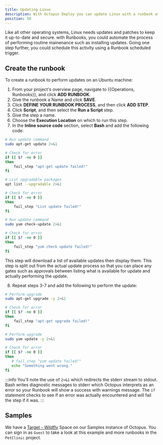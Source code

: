 ```yaml
---
title: Updating Linux
description: With Octopus Deploy you can update Linux with a runbook as part of a routine operations task.
position: 50
---
```

Like all other operating systems, Linux needs updates and patches to keep it up-to-date and secure.  with Runbooks, you could automate the process of performing routine mainenance such as installing updates.  Going one step further, you could schedule this activity using a Runbook scheduled trigger.

## Create the runbook

To create a runbook to perform updates on an Ubuntu machine:

1. From your project's overview page, navigate to {{Operations, Runbooks}}, and click **ADD RUNBOOK**.
1. Give the runbook a Name and click **SAVE**.
1. Click **DEFINE YOUR RUNBOOK PROCESS**, and then click **ADD STEP**.
1. Click **Script**, and then select the **Run a Script** step.
1. Give the step a name.
1. Choose the **Execution Location** on which to run this step.
1. In the **Inline source code** section, select **Bash** and add the following code:

```bash Ubuntu
# Run update command
sudo apt-get update 2>&1

# Check for error
if [[ $? -ne 0 ]]
then
    fail_step "apt-get update failed!"
fi

# List upgradable packages
apt list --upgradable 2>&1

# Check for error
if [[ $? -ne 0 ]]
then
    fail_step "List update failed!"
fi
```

```bash CentOS/RHEL
# Run update command
sudo yum check-update 2>&1

# Check for error
if [[ $? -ne 0 ]]
then
    fail_step "yum check update failed!"
fi
```

This step will download a list of available updates then display them.  This step is split out from the actual update process so that you can place any gates such as approvals between listing what is available for update and actually performing the update.

8.  Repeat steps 3-7 and add the following to perform the update:

```bash Ubuntu
# Perform upgrade
sudo apt-get upgrade -y 2>&1

# Check for error
if [[ $? -ne 0 ]]
then
    fail_step "apt-get upgrade failed!"
fi
```
```bash CentOS/RHEL
# Perform upgrade
sudo yum update -y 2>&1

# Check for error
if [[ $? -ne 0 ]]
then
   # fail_step "yum update failed!"
   echo "Something went wrong."
fi
```
:::info
You'll note the use of `2>&1` which redirects the stderr  stream to stdout.  Bash writes diagnostic messages to stderr which Octopus interprets as an error so your Runbook will show a success with warnings message.  The `if` statement checks to see if an error was actually encountered and will fail the step if it was.
:::

## Samples
We have a [Target - Wildfly](https://g.octopushq.com/TargetWildflySamplePetClinic) Space on our Samples instance of Octopus. You can sign in as `Guest` to take a look at this example and more runbooks in the `PetClinic` project.
